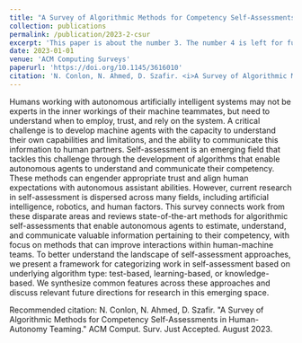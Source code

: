 ```yaml
---
title: "A Survey of Algorithmic Methods for Competency Self-Assessments in Human-Autonomy Teaming"
collection: publications
permalink: /publication/2023-2-csur
excerpt: 'This paper is about the number 3. The number 4 is left for future work.'
date: 2023-01-01
venue: 'ACM Computing Surveys'
paperurl: 'https://doi.org/10.1145/3616010'
citation: 'N. Conlon, N. Ahmed, D. Szafir. <i>A Survey of Algorithmic Methods for Competency Self-Assessments in Human-Autonomy Teaming.</i> ACM Comput. Surv. Just Accepted. August 2023.'
---
```

Humans working with autonomous artificially intelligent systems may not be experts in the inner workings of their machine teammates, but need to understand when to employ, trust, and rely on the system. A critical challenge is to develop machine agents with the capacity to understand their own capabilities and limitations, and the ability to communicate this information to human partners. Self-assessment is an emerging field that tackles this challenge through the development of algorithms that enable autonomous agents to understand and communicate their competency. These methods can engender appropriate trust and align human expectations with autonomous assistant abilities. However, current research in self-assessment is dispersed across many fields, including artificial intelligence, robotics, and human factors. This survey connects work from these disparate areas and reviews state-of-the-art methods for algorithmic self-assessments that enable autonomous agents to estimate, understand, and communicate valuable information pertaining to their competency, with focus on methods that can improve interactions within human-machine teams. To better understand the landscape of self-assessment approaches, we present a framework for categorizing work in self-assessment based on underlying algorithm type: test-based, learning-based, or knowledge-based. We synthesize common features across these approaches and discuss relevant future directions for research in this emerging space.

<!--[Download paper here](http://academicpages.github.io/files/paper3.pdf) -->

Recommended citation: N. Conlon, N. Ahmed, D. Szafir. "A Survey of Algorithmic Methods for Competency Self-Assessments in Human-Autonomy Teaming." ACM Comput. Surv. Just Accepted. August 2023.